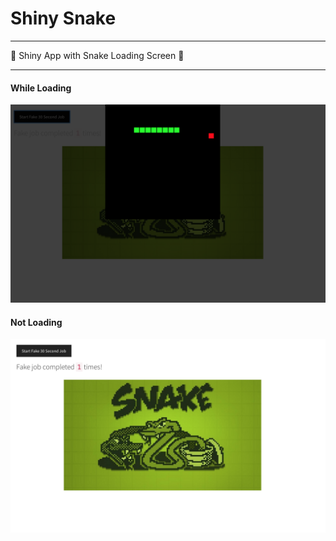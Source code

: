 # Shiny Snake

***

🤡 Shiny App with Snake Loading Screen 🤡

***

#### While Loading

<kbd>
  <img src="readme/snake_screen.png">
</kbd>

#### Not Loading

<kbd>
  <img src="readme/no_snake_screen.png">
</kbd>
